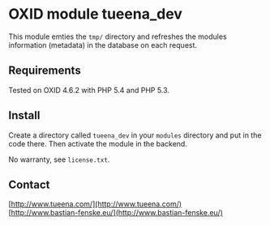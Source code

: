 OXID module tueena_dev
======================

This module emties the `tmp/` directory and refreshes the modules information
(metadata) in the database on each request.

Requirements
------------
Tested on OXID 4.6.2 with PHP 5.4 and PHP 5.3.

Install
-------
Create a directory called `tueena_dev` in your `modules` directory and put in
the code there. Then activate the module in the backend.

No warranty, see `license.txt`.

Contact
-------
[http://www.tueena.com/](http://www.tueena.com/)  
[http://www.bastian-fenske.eu/](http://www.bastian-fenske.eu/)